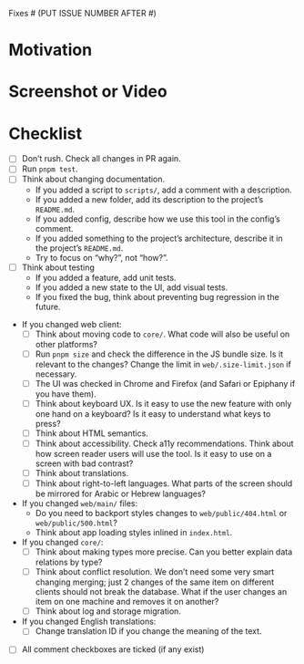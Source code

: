 Fixes # (PUT ISSUE NUMBER AFTER #)

<!-- Describe what did you change -->

# Motivation

<!-- Why did you make these changes? -->

# Screenshot or Video

<!-- Delete if it is not relevant -->

# Checklist

- [ ] Don’t rush. Check all changes in PR again.
- [ ] Run `pnpm test`.
- [ ] Think about changing documentation.
  - If you added a script to `scripts/`, add a comment with a description.
  - If you added a new folder, add its description to the project’s `README.md`.
  - If you added config, describe how we use this tool in the config’s comment.
  - If you added something to the project’s architecture, describe it in the project’s `README.md`.
  - Try to focus on “why?”, not “how?”.
- [ ] Think about testing
  - If you added a feature, add unit tests.
  - If you added a new state to the UI, add visual tests.
  - If you fixed the bug, think about preventing bug regression in the future.
- If you changed web client:
  - [ ] Think about moving code to `core/`. What code will also be useful on other platforms?
  - [ ] Run `pnpm size` and check the difference in the JS bundle size. Is it relevant to the changes? Change the limit in `web/.size-limit.json` if necessary.
  - [ ] The UI was checked in Chrome and Firefox (and Safari or Epiphany if you have them).
  - [ ] Think about keyboard UX. Is it easy to use the new feature with only one hand on a keyboard? Is it easy to understand what keys to press?
  - [ ] Think about HTML semantics.
  - [ ] Think about accessibility. Check a11y recommendations. Think about how screen reader users will use the tool. Is it easy to use on a screen with bad contrast?
  - [ ] Think about translations.
  - [ ] Think about right-to-left languages. What parts of the screen should be mirrored for Arabic or Hebrew languages?
- If you changed `web/main/` files:
  - Do you need to backport styles changes to `web/public/404.html` or `web/public/500.html`?
  - Think about app loading styles inlined in `index.html`.
- If you changed `core/`:
  - [ ] Think about making types more precise. Can you better explain data relations by type?
  - [ ] Think about conflict resolution. We don’t need some very smart changing merging; just 2 changes of the same item on different clients should not break the database. What if the user changes an item on one machine and removes it on another?
  - [ ] Think about log and storage migration.
- If you changed English translations:
  - [ ] Change translation ID if you change the meaning of the text.
- [ ] All comment checkboxes are ticked (if any exist)
